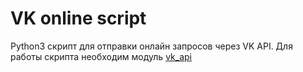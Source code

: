 # VK online script
Python3 скрипт для отправки онлайн запросов через VK API.
Для работы скрипта необходим модуль [vk_api](github.com/python273/vk_api)
